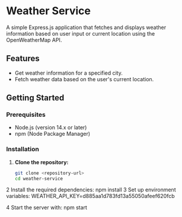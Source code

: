 # Weather Service

A simple Express.js application that fetches and displays weather information based on user input or current location using the OpenWeatherMap API.

## Features

- Get weather information for a specified city.
- Fetch weather data based on the user's current location.

## Getting Started

### Prerequisites

- Node.js (version 14.x or later)
- npm (Node Package Manager)

### Installation

1. **Clone the repository:**

   ```bash
   git clone <repository-url>
   cd weather-service

2 Install the required dependencies:
  npm install
3 Set up environment variables:
  WEATHER_API_KEY=d885aa1d783fd13a55050afeef620fcb

4 Start the server with:
  npm start
